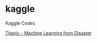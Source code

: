 # kaggle
Kaggle Codes

[Titanic - Machine Learning from Disaster](https://www.kaggle.com/c/titanic)

